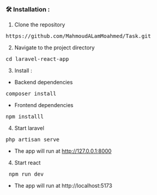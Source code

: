 ### 🛠️ Installation :

1. Clone the repository
<pre lang="markdown">https://github.com/MahmoudALamMoahmed/Task.git</pre>

2. Navigate to the project directory

<pre lang="markdown">cd laravel-react-app</pre>

3. Install :

- Backend dependencies
<pre lang="markdown">composer install</pre>

- Frontend dependencies
 <pre lang="markdown">npm installl</pre>

4. Start laravel

<pre lang="markdown">php artisan serve</pre>

- The app will run at http://127.0.0.1:8000

4. Start react

<pre lang="markdown"> npm run dev</pre>

- The app will run at http://localhost:5173
